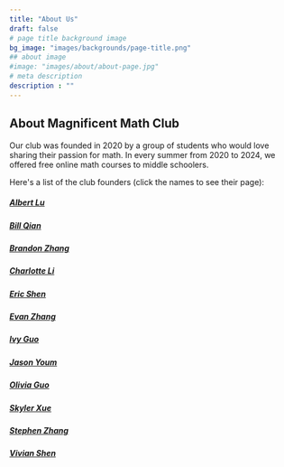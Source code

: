 ```yaml
---
title: "About Us"
draft: false
# page title background image
bg_image: "images/backgrounds/page-title.png"
## about image
#image: "images/about/about-page.jpg"
# meta description
description : ""
---
```


## About Magnificent Math Club

Our club was founded in 2020 by a group of students who would love sharing their passion for math. In every summer from 2020 to 2024, we offered free online math courses to middle schoolers.

Here's a list of the club founders (click the names to see their page):

##### [Albert Lu](/teacher/albert-lu)
[comment]: ![](/images/teachers/albert-lu-2024.jpg)
##### [Bill Qian](/teacher/bill-qian)
[comment]: ![](/images/teachers/bill-qian.jpg)
##### [Brandon Zhang](/teacher/brandon-zhang)
[comment]: ![](/images/teachers/brandon-zhang-2024.jpg)
##### [Charlotte Li](/teacher/charlotte-li)
[comment]: ![](/images/teachers/charlotte-li.jpg)
##### [Eric Shen](/teacher/eric-shen)
[comment]: ![](/images/teachers/eric-shen-2024.jpg)
##### [Evan Zhang](/teacher/evan-zhang)
[comment]: ![](/images/teachers/evan-zhang-2024.jpg)
##### [Ivy Guo](/teacher/ivy-guo)
[comment]: ![](/images/teachers/ivy-guo.jpg)
##### [Jason Youm](/teacher/jason-youm)
[comment]: ![](/images/teachers/jason-youm.jpg)
##### [Olivia Guo](/teacher/olivia-guo)
[comment]: ![](/images/teachers/olivia-guo.jpg)
##### [Skyler Xue](/teacher/skyler-xue)
[comment]: ![](/images/teachers/skyler-xue-2024.jpg)
##### [Stephen Zhang](/teacher/stephen-zhang)
[comment]: ![](/images/teachers/stephen-zhang.jpg)
##### [Vivian Shen](/teacher/vivian-shen)
[comment]: ![](/images/teachers/vivian-shen.jpg)
